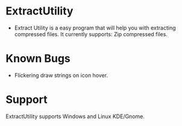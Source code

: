 ExtractUtility
==============
- Extract Utility is a easy program that will help you with extracting compressed files.
It currently supports: Zip compressed files.

Known Bugs
==============
- Flickering draw strings on icon hover.

Support
==============
ExtractUtility supports Windows and Linux KDE/Gnome.
